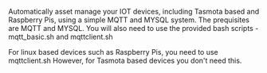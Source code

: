 Automatically asset manage your IOT devices, including Tasmota based and Raspberry Pis, using a simple MQTT and MYSQL system.
The prequisites are MQTT and MYSQL. You will also need to use the provided bash scripts - mqtt_basic.sh and mqttclient.sh

For linux based devices such as Raspberry Pis, you need to use mqttclient.sh However, for Tasmota based devices you don't need this.
